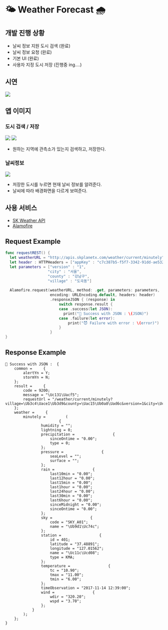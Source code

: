 # 🌤 Weather Forecast 🌧
## 개발 진행 상황
* 날씨 정보 지원 도시 검색 (완료)
* 날씨 정보 요청 (완료)
* 기본 UI (완료)
* 사용자 지정 도시 저장 (진행중 ing....)

## 시연
![](https://github.com/baecheese/WeatherForecast/blob/master/Plan/use.gif?raw=true)


##  앱 이미지
### 도시 검색 / 저장
![](https://github.com/baecheese/WeatherForecast/blob/master/Plan/main.png?raw=true)
![](https://github.com/baecheese/WeatherForecast/blob/master/Plan/search.png?raw=true)
* 원하는 지역에 관측소가 있는지 검색하고, 저장한다.

### 날씨정보
![](https://github.com/baecheese/WeatherForecast/blob/master/Plan/weatherView.jpg?raw=true)
* 저장한 도시를 누르면 현재 날씨 정보를 알려준다.
* 날씨에 따라 배경화면을 다르게 보여준다.

## 사용 서비스
* [SK Weather API](https://developers.skplanetx.com/apidoc/kor/weather/)
* [Alamofire](https://github.com/Alamofire/Alamofire)

## Request Example
``` Swift
func requestREST() {
  let weatherURL = "http://apis.skplanetx.com/weather/current/minutely"
  let header : HTTPHeaders = ["appKey" : "c7c387b5-f5f7-3342-91dd-ae532e67ced7"]
  let parameters = ["version" : "1",
                   "city" : "서울",
                   "county" : "강남구",
                   "village" : "도곡동"]
        
  Alamofire.request(weatherURL, method: .get, parameters: parameters,
                    encoding: URLEncoding.default, headers: header)
                    .responseJSON { (response) in
                        switch response.result {
                        case .success(let JSON):
                          print("🌈 Success with JSON : \(JSON)")
                        case .failure(let error):
                            print("😈 Failure with error : \(error)")
                        }
                    }
}
```

## Response Example
```
🌈 Success with JSON :  {
    common =     {
        alertYn = Y;
        stormYn = N;
    };
    result =     {
        code = 9200;
        message = "\Uc131\Uacf5";
        requestUrl = "/weather/current/minutely?village=\Ub3c4\Uace1\Ub3d9&county=\Uac15\Ub0a8\Uad6c&version=1&city=\Uc11c\Uc6b8";
    };
    weather =     {
        minutely =         (
                        {
                humidity = "";
                lightning = 0;
                precipitation =                 {
                    sinceOntime = "0.00";
                    type = 0;
                };
                pressure =                 {
                    seaLevel = "";
                    surface = "";
                };
                rain =                 {
                    last10min = "0.00";
                    last12hour = "0.00";
                    last15min = "0.00";
                    last1hour = "0.00";
                    last24hour = "0.00";
                    last30min = "0.00";
                    last6hour = "0.00";
                    sinceMidnight = "0.00";
                    sinceOntime = "0.00";
                };
                sky =                 {
                    code = "SKY_A01";
                    name = "\Ub9d1\Uc74c";
                };
                station =                 {
                    id = 401;
                    latitude = "37.48891";
                    longitude = "127.01562";
                    name = "\Uc11c\Ucd08";
                    type = KMA;
                };
                temperature =                 {
                    tc = "10.90";
                    tmax = "11.00";
                    tmin = "6.00";
                };
                timeObservation = "2017-11-14 12:39:00";
                wind =                 {
                    wdir = "320.20";
                    wspd = "3.70";
                };
            }
        );
    };
}

```
